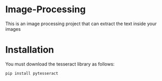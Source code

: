 # Image-Processing
This is an image processing project that can extract the text inside your images

# Installation  
You must download the tesseract library as follows:<br>

```Markdown
pip install pytesseract
```
